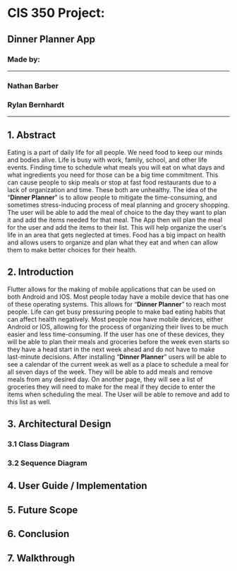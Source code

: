 # CIS 350 Project:

## Dinner Planner App

### Made by:
---
### Nathan Barber
### Rylan Bernhardt
---

## 1. Abstract

Eating is a part of daily life for all people. We need food to keep our minds and bodies alive. Life is busy with work, family, school, and other life events. Finding time to schedule what meals you will eat on what days and what ingredients you need for those can be a big time commitment. This can cause people to skip meals or stop at fast food restaurants due to a lack of organization and time. These both are unhealthy. The idea of the “**Dinner Planner**” is to allow people to mitigate the time-consuming, and sometimes stress-inducing process of meal planning and grocery shopping. The user will be able to add the meal of choice to the day they want to plan it and add the items needed for that meal. The App then will plan the meal for the user and add the items to their list. This will help organize the user's life in an area that gets neglected at times. Food has a big impact on health and allows users to organize and plan what they eat and when can allow them to make better choices for their health. 

## 2. Introduction

Flutter allows for the making of mobile applications that can be used on both Android and IOS. Most people today have a mobile device that has one of these operating systems. This allows for “**Dinner Planner**” to reach most people. Life can get busy pressuring people to make bad eating habits that can affect health negatively. Most people now have mobile devices, either Android or IOS, allowing for the process of organizing their lives to be much easier and less time-consuming. If the user has one of these devices, they will be able to plan their meals and groceries before the week even starts so they have a head start in the next week ahead and do not have to make last-minute decisions. After installing “**Dinner Planner**” users will be able to see a calendar of the current week as well as a place to schedule a meal for all seven days of the week. They will be able to add meals and remove meals from any desired day. On another page, they will see a list of groceries they will need to make for the meal if they decide to enter the items when scheduling the meal. The User will be able to remove and add to this list as well. 

## 3. Architectural Design

### 3.1 Class Diagram

### 3.2 Sequence Diagram

## 4. User Guide / Implementation

## 5. Future Scope

## 6. Conclusion

## 7. Walkthrough

